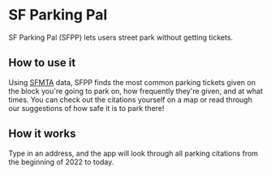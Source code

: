 # SF Parking Pal

SF Parking Pal (SFPP) lets users street park without getting tickets.

## How to use it

Using [SFMTA](https://data.sfgov.org/widgets/ab4h-6ztd) data, SFPP finds the most common parking tickets given on the block you're going to park on, how frequently they're given, and at what times. You can check out the citations yourself on a map or read through our suggestions of how safe it is to park there!


## How it works
Type in an address, and the app will look through all parking citations from the beginning of 2022 to today. 
